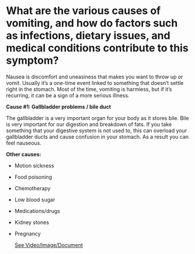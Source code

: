 # What are the various causes of vomiting, and how do factors such as infections, dietary issues, and medical conditions contribute to this symptom?

Nausea is discomfort and uneasiness that makes you want to throw up or vomit. Usually it’s a one-time event linked to something that doesn’t settle right in the stomach. Most of the time, vomiting is harmless, but if it’s recurring, it can be a sign of a more serious illness.

**Cause #1: Gallbladder problems / bile duct**

The gallbladder is a very important organ for your body as it stores bile. Bile is very important for our digestion and breakdown of fats. If you take something that your digestive system is not used to, this can overload your gallbladder ducts and cause confusion in your stomach. As a result you can feel nauseous.

**Other causes:**

- Motion sickness

- Food poisoning

- Chemotherapy

- Low blood sugar

- Medications/drugs

- Kidney stones

- Pregnancy

     [See Video/Image/Document](https://hls-player.drberg.com/asset?path=migrated-assets/nausea-remedies-best-way-to-get-rid-of-nausea-drberg)